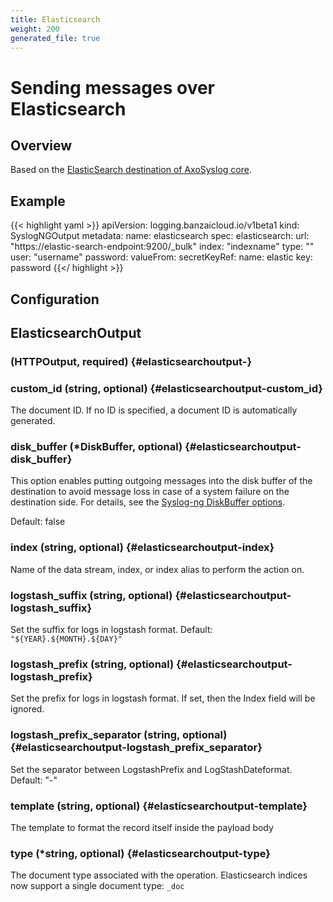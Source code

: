 ```yaml
---
title: Elasticsearch
weight: 200
generated_file: true
---
```


# Sending messages over Elasticsearch
## Overview

Based on the [ElasticSearch destination of AxoSyslog core](https://axoflow.com/docs/axosyslog-core/chapter-destinations/configuring-destinations-elasticsearch-http/).

## Example

{{< highlight yaml >}}
apiVersion: logging.banzaicloud.io/v1beta1
kind: SyslogNGOutput
metadata:
  name: elasticsearch
spec:
  elasticsearch:
    url: "https://elastic-search-endpoint:9200/_bulk"
    index: "indexname"
    type: ""
    user: "username"
    password:
      valueFrom:
        secretKeyRef:
          name: elastic
          key: password
{{</ highlight >}}


## Configuration
## ElasticsearchOutput

###  (HTTPOutput, required) {#elasticsearchoutput-}


### custom_id (string, optional) {#elasticsearchoutput-custom_id}

The document ID. If no ID is specified, a document ID is automatically generated. 


### disk_buffer (*DiskBuffer, optional) {#elasticsearchoutput-disk_buffer}

This option enables putting outgoing messages into the disk buffer of the destination to avoid message loss in case of a system failure on the destination side. For details, see the [Syslog-ng DiskBuffer options](../disk_buffer/).

Default: false

### index (string, optional) {#elasticsearchoutput-index}

Name of the data stream, index, or index alias to perform the action on. 


### logstash_suffix (string, optional) {#elasticsearchoutput-logstash_suffix}

Set the suffix for logs in logstash format. Default: `"${YEAR}.${MONTH}.${DAY}"` 


### logstash_prefix (string, optional) {#elasticsearchoutput-logstash_prefix}

Set the prefix for logs in logstash format. If set, then the Index field will be ignored. 


### logstash_prefix_separator (string, optional) {#elasticsearchoutput-logstash_prefix_separator}

Set the separator between LogstashPrefix and LogStashDateformat. Default: "-" 


### template (string, optional) {#elasticsearchoutput-template}

The template to format the record itself inside the payload body 


### type (*string, optional) {#elasticsearchoutput-type}

The document type associated with the operation. Elasticsearch indices now support a single document type: `_doc` 



